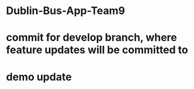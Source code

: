# Dublin-Bus-App-Team9
# commit for develop branch, where feature updates will be committed to
# demo update
